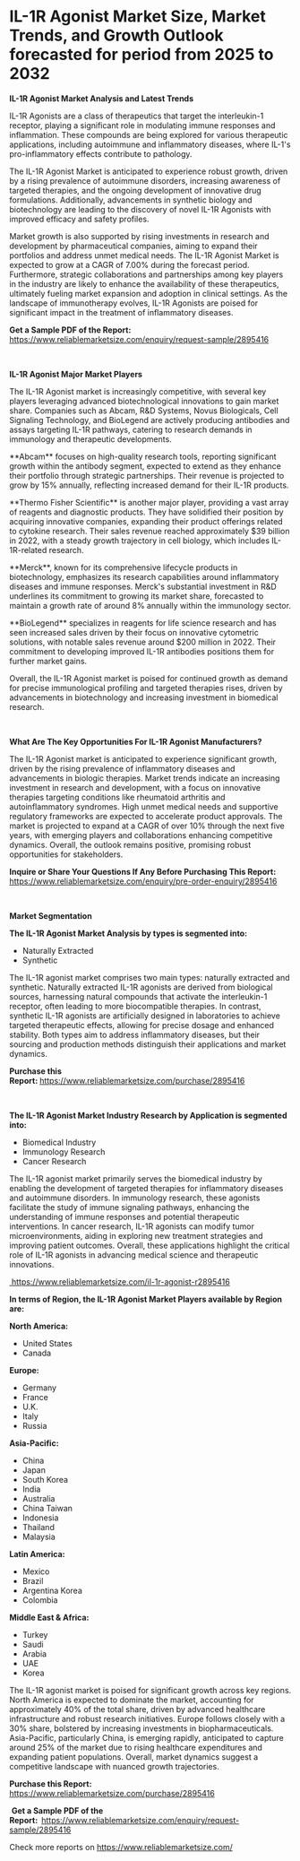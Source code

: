 <p><h1>IL-1R Agonist Market Size, Market Trends, and Growth Outlook forecasted for period from 2025 to 2032</h1></p><p><strong>IL-1R Agonist Market Analysis and Latest Trends</strong></p>
<p><p>IL-1R Agonists are a class of therapeutics that target the interleukin-1 receptor, playing a significant role in modulating immune responses and inflammation. These compounds are being explored for various therapeutic applications, including autoimmune and inflammatory diseases, where IL-1's pro-inflammatory effects contribute to pathology.</p><p>The IL-1R Agonist Market is anticipated to experience robust growth, driven by a rising prevalence of autoimmune disorders, increasing awareness of targeted therapies, and the ongoing development of innovative drug formulations. Additionally, advancements in synthetic biology and biotechnology are leading to the discovery of novel IL-1R Agonists with improved efficacy and safety profiles.</p><p>Market growth is also supported by rising investments in research and development by pharmaceutical companies, aiming to expand their portfolios and address unmet medical needs. The IL-1R Agonist Market is expected to grow at a CAGR of 7.00% during the forecast period. Furthermore, strategic collaborations and partnerships among key players in the industry are likely to enhance the availability of these therapeutics, ultimately fueling market expansion and adoption in clinical settings. As the landscape of immunotherapy evolves, IL-1R Agonists are poised for significant impact in the treatment of inflammatory diseases.</p></p>
<p><strong>Get a Sample PDF of the Report:&nbsp;</strong> <a href="https://www.reliablemarketsize.com/enquiry/request-sample/2895416?utm_campaign=3072&utm_medium=2&utm_source=Github&utm_content=ia&utm_term=15032025&utm_id=il-1r-agonist">https://www.reliablemarketsize.com/enquiry/request-sample/2895416</a></p>
<p>&nbsp;</p>
<p><strong>IL-1R Agonist Major Market Players</strong></p>
<p><p>The IL-1R Agonist market is increasingly competitive, with several key players leveraging advanced biotechnological innovations to gain market share. Companies such as Abcam, R&D Systems, Novus Biologicals, Cell Signaling Technology, and BioLegend are actively producing antibodies and assays targeting IL-1R pathways, catering to research demands in immunology and therapeutic developments.</p><p>**Abcam** focuses on high-quality research tools, reporting significant growth within the antibody segment, expected to extend as they enhance their portfolio through strategic partnerships. Their revenue is projected to grow by 15% annually, reflecting increased demand for their IL-1R products.</p><p>**Thermo Fisher Scientific** is another major player, providing a vast array of reagents and diagnostic products. They have solidified their position by acquiring innovative companies, expanding their product offerings related to cytokine research. Their sales revenue reached approximately $39 billion in 2022, with a steady growth trajectory in cell biology, which includes IL-1R-related research.</p><p>**Merck**, known for its comprehensive lifecycle products in biotechnology, emphasizes its research capabilities around inflammatory diseases and immune responses. Merck's substantial investment in R&D underlines its commitment to growing its market share, forecasted to maintain a growth rate of around 8% annually within the immunology sector.</p><p>**BioLegend** specializes in reagents for life science research and has seen increased sales driven by their focus on innovative cytometric solutions, with notable sales revenue around $200 million in 2022. Their commitment to developing improved IL-1R antibodies positions them for further market gains.</p><p>Overall, the IL-1R Agonist market is poised for continued growth as demand for precise immunological profiling and targeted therapies rises, driven by advancements in biotechnology and increasing investment in biomedical research.</p></p>
<p>&nbsp;</p>
<p><strong>What Are The Key Opportunities For IL-1R Agonist Manufacturers?</strong></p>
<p><p>The IL-1R Agonist market is anticipated to experience significant growth, driven by the rising prevalence of inflammatory diseases and advancements in biologic therapies. Market trends indicate an increasing investment in research and development, with a focus on innovative therapies targeting conditions like rheumatoid arthritis and autoinflammatory syndromes. High unmet medical needs and supportive regulatory frameworks are expected to accelerate product approvals. The market is projected to expand at a CAGR of over 10% through the next five years, with emerging players and collaborations enhancing competitive dynamics. Overall, the outlook remains positive, promising robust opportunities for stakeholders.</p></p>
<p><strong>Inquire or Share Your Questions If Any Before Purchasing This Report:</strong> <a href="https://www.reliablemarketsize.com/enquiry/pre-order-enquiry/2895416?utm_campaign=3072&utm_medium=2&utm_source=Github&utm_content=ia&utm_term=15032025&utm_id=il-1r-agonist">https://www.reliablemarketsize.com/enquiry/pre-order-enquiry/2895416</a></p>
<p>&nbsp;</p>
<p><strong>Market Segmentation</strong></p>
<p><strong>The IL-1R Agonist Market Analysis by types is segmented into:</strong></p>
<p><ul><li> Naturally Extracted</li><li>Synthetic </li></ul></p>
<p><p>The IL-1R agonist market comprises two main types: naturally extracted and synthetic. Naturally extracted IL-1R agonists are derived from biological sources, harnessing natural compounds that activate the interleukin-1 receptor, often leading to more biocompatible therapies. In contrast, synthetic IL-1R agonists are artificially designed in laboratories to achieve targeted therapeutic effects, allowing for precise dosage and enhanced stability. Both types aim to address inflammatory diseases, but their sourcing and production methods distinguish their applications and market dynamics.</p></p>
<p><strong>Purchase this Report:&nbsp;</strong><a href="https://www.reliablemarketsize.com/purchase/2895416?utm_campaign=3072&utm_medium=2&utm_source=Github&utm_content=ia&utm_term=15032025&utm_id=il-1r-agonist">https://www.reliablemarketsize.com/purchase/2895416</a></p>
<p>&nbsp;</p>
<p><strong>The IL-1R Agonist Market Industry Research by Application is segmented into:</strong></p>
<p><ul><li> Biomedical Industry</li><li>Immunology Research</li><li>Cancer Research </li></ul></p>
<p><p>The IL-1R agonist market primarily serves the biomedical industry by enabling the development of targeted therapies for inflammatory diseases and autoimmune disorders. In immunology research, these agonists facilitate the study of immune signaling pathways, enhancing the understanding of immune responses and potential therapeutic interventions. In cancer research, IL-1R agonists can modify tumor microenvironments, aiding in exploring new treatment strategies and improving patient outcomes. Overall, these applications highlight the critical role of IL-1R agonists in advancing medical science and therapeutic innovations.</p></p>
<p><a href="https://www.reliablemarketsize.com/il-1r-agonist-r2895416?utm_campaign=3072&utm_medium=2&utm_source=Github&utm_content=ia&utm_term=15032025&utm_id=il-1r-agonist">&nbsp;https://www.reliablemarketsize.com/il-1r-agonist-r2895416</a></p>
<p><strong>In terms of Region, the IL-1R Agonist Market Players available by Region are:</strong></p>
<p>
    <p> <strong> North America: </strong>
        <ul>
            <li>United States</li>
            <li>Canada</li>
        </ul>
        </p> 
    <p> <strong> Europe: </strong>
        <ul>
            <li>Germany</li>
            <li>France</li>
            <li>U.K.</li>
            <li>Italy</li>
            <li>Russia</li>
        </ul>
        </p> 
    <p> <strong> Asia-Pacific: </strong>
        <ul>
            <li>China</li>
            <li>Japan</li>
            <li>South Korea</li>
            <li>India</li>
            <li>Australia</li>
            <li>China Taiwan</li>
            <li>Indonesia</li>
            <li>Thailand</li>
            <li>Malaysia</li>
        </ul>
        </p> 
    <p> <strong> Latin America: </strong>
        <ul>
            <li>Mexico</li>
            <li>Brazil</li>
            <li>Argentina Korea</li>
            <li>Colombia</li>
        </ul>
        </p> 
    <p> <strong> Middle East & Africa: </strong>
        <ul>
            <li>Turkey</li>
            <li>Saudi</li>
            <li>Arabia</li>
            <li>UAE</li>
            <li>Korea</li>
        </ul>
    </p>
    </p>
<p><p>The IL-1R agonist market is poised for significant growth across key regions. North America is expected to dominate the market, accounting for approximately 40% of the total share, driven by advanced healthcare infrastructure and robust research initiatives. Europe follows closely with a 30% share, bolstered by increasing investments in biopharmaceuticals. Asia-Pacific, particularly China, is emerging rapidly, anticipated to capture around 25% of the market due to rising healthcare expenditures and expanding patient populations. Overall, market dynamics suggest a competitive landscape with nuanced growth trajectories.</p></p>
<p><strong>Purchase this Report: </strong><a href="https://www.reliablemarketsize.com/purchase/2895416?utm_campaign=3072&utm_medium=2&utm_source=Github&utm_content=ia&utm_term=15032025&utm_id=il-1r-agonist">https://www.reliablemarketsize.com/purchase/2895416</a></p>
<p>&nbsp;<strong>Get a Sample PDF of the Report:&nbsp;&nbsp;</strong><a href="https://www.reliablemarketsize.com/enquiry/request-sample/2895416?utm_campaign=3072&utm_medium=2&utm_source=Github&utm_content=ia&utm_term=15032025&utm_id=il-1r-agonist">https://www.reliablemarketsize.com/enquiry/request-sample/2895416</a></p>
<p><strong></strong></p>
<p>Check more reports on <a href="https://www.reliablemarketsize.com/?utm_campaign=3072&utm_medium=2&utm_source=Github&utm_content=ia&utm_term=15032025&utm_id=il-1r-agonist">https://www.reliablemarketsize.com/</a></p>